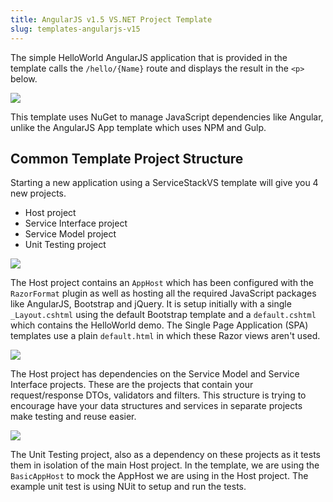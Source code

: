 ```yaml
---
title: AngularJS v1.5 VS.NET Project Template
slug: templates-angularjs-v15
---
```


The simple HelloWorld AngularJS application that is provided in the template calls the `/hello/{Name}` route and displays the result in 
the `<p>` below. 

![](https://github.com/ServiceStack/ServiceStackVS/raw/master/Images/angularjs_hello_app.png)

This template uses NuGet to manage JavaScript dependencies like Angular, unlike the AngularJS App template which uses NPM and Gulp.

## Common Template Project Structure

Starting a new application using a ServiceStackVS template will give you 4 new projects.

- Host project
- Service Interface project
- Service Model project
- Unit Testing project

![](https://raw.githubusercontent.com/ServiceStack/ServiceStackVS/master/Images/angularjs_solution.png)

The Host project contains an `AppHost` which has been configured with the `RazorFormat` plugin as well as hosting all the required 
JavaScript packages like AngularJS, Bootstrap and jQuery. It is setup initially with a single `_Layout.cshtml` using the default 
Bootstrap template and a `default.cshtml` which contains the HelloWorld demo. The Single Page Application (SPA) templates use a plain 
`default.html` in which these Razor views aren't used.

![](https://raw.githubusercontent.com/ServiceStack/ServiceStackVS/master/Images/angularjs_main_project.png)

The Host project has dependencies on the Service Model and Service Interface projects. These are the projects that contain your 
request/response DTOs, validators and filters. This structure is trying to encourage have your data structures and services in 
separate projects make testing and reuse easier.

![](https://raw.githubusercontent.com/ServiceStack/ServiceStackVS/master/Images/angularjs_other_projects.png)

The Unit Testing project, also as a dependency on these projects as it tests them in isolation of the main Host project. In the template, 
we are using the `BasicAppHost` to mock the AppHost we are using in the Host project. The example unit test is using NUit to setup and 
run the tests.